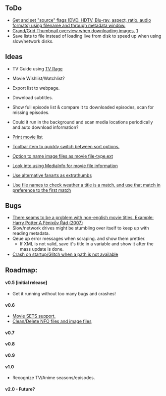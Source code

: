 ToDo
----
* [Get and set "source" flags (DVD, HDTV, Blu-ray, aspect, ratio, audio formats) using filename and through metadata window.](http://forum.xbmc.org/showpost.php?p=888861&postcount=77 "NiklasK")
* [Grand/Grid Thumbnail overview when downloading images.](http://forum.xbmc.org/showpost.php?p=889849&postcount=100 "Pecinko") [1](http://forum.xbmc.org/showpost.php?p=889547&postcount=103 "i814u2")
* Save lists to file instead of loading live from disk to speed up when using slow/network disks.

Ideas
-----
* TV Guide using [TV Rage](http://services.tvrage.com/tools/quickinfo.php?show=%s "TV Rage")
* Movie Wishlist/Watchlist?
* Export list to webpage.
* Download subtitles.

* Show full episode list & compare it to downloaded episodes, scan for missing episodes.
* Could it run in the background and scan media locations periodically and auto download information?
* [Print movie list](http://forum.xbmc.org/showpost.php?p=888980&postcount=82 "Macsorzist")
* [Toolbar item to quickly switch between sort options.](http://forum.xbmc.org/showpost.php?p=892114&postcount=150 "i814u2")
* [Option to name image files as movie file-type.ext](http://forum.xbmc.org/showpost.php?p=892149&postcount=154 "T800")
* [Look into using MediaInfo for movie file information](http://forum.xbmc.org/showpost.php?p=890200&postcount=115 "BigDave")
* [Use alternative fanarts as extrathumbs](http://forum.xbmc.org/showpost.php?p=894152&postcount=229 "Smilenkovski")
* [Use file names to check weather a title is a match, and use that match in preference to the first match](http://forum.xbmc.org/showpost.php?p=894247&postcount=238 "i814u2")

Bugs
----
* [There seams to be a problem with non-english movie titles. Example: Harry Potter A Fénixův Řád (2007)](http://forum.xbmc.org/showpost.php?p=887363&postcount=32 "Pecinko")
* Slow/network drives might be stumbling over itself to keep up with reading metadata.
* Qeue up error messages when scraping. and show them prettier.
  * If XML is not valid, save it's title in a variable and show it after the mass update is done.
* [Crash on startup/Glitch when a path is not available](http://forum.xbmc.org/showpost.php?p=890434&postcount=122 "Pecinko")

Roadmap:
--------

#### v0.5 [initial release]
* Get it running without too many bugs and crashes!

#### v0.6
* [Movie SETS support.](http://forum.xbmc.org/showpost.php?p=888980&postcount=82 "Macsorzist")
* [Clean/Delete NFO files and image files](http://forum.xbmc.org/showpost.php?p=897227&postcount=289 "demosthien")

#### v0.7


#### v0.8


#### v0.9


#### v1.0
* Recognize TV/Anime seasons/episodes.

#### v2.0 - Future?  